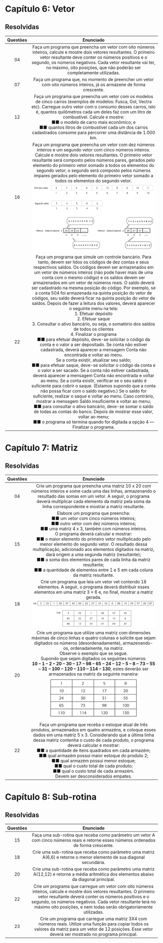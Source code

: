 # Capítulo 6: Vetor

## Resolvidas

Questões | Enunciado
:---------: | :------:
04 | Faça um programa que preencha um vetor com oito números inteiros, calcule e mostre dois vetores resultantes. O primeiro vetor resultante deve conter os números positivos e o segundo, os números negativos. Cada vetor resultante vai ter, no máximo, oito posições, que não poderão ser completamente utilizadas.
07 | Faça um programa que, no momento de preencher um vetor com oito números inteiros, já os armazene de forma crescente.
12 | Faça um programa que preencha um vetor com os modelos de cinco carros (exemplos de modelos: Fusca, Gol, Vectra etc). Carregue outro vetor com o consumo desses carros, isto é, quantos quilômetros cada um deles faz com um litro de combustível. Calcule e mostre: <br/> ■■ o modelo de carro mais econômico; e <br/> ■■ quantos litros de combustível cada um dos carros cadastrados consome para percorrer uma distância de 1.000 km.
16 | Faça um programa que preencha um vetor com dez números inteiros e um segundo vetor com cinco números inteiros. Calcule e mostre dois vetores resultantes. O primeiro vetor resultante será composto pelos números pares, gerados pelo elemento do primeiro vetor somado a todos os elementos do segundo vetor; o segundo será composto pelos números ímpares gerados pelo elemento do primeiro vetor somado a todos os elementos do segundo vetor. <br/> <img src="https://github.com/marshfellow42/marshfellow42/blob/469c17f5c6280b4e538404839fe6a7cc40d25ca2/Assets/School%20Projects/DisciplinaPOO/Cap%2006/screen.jpg">
22 | Faça um programa que simule um controle bancário. Para tanto, devem ser lidos os códigos de dez contas e seus respectivos saldos. Os códigos devem ser armazenados em um vetor de números inteiros (não pode haver mais de uma conta com o mesmo código) e os saldos devem ser armazenados em um vetor de números reais. O saldo deverá ser cadastrado na mesma posição do código. Por exemplo, se a conta 504 foi armazenada na quinta posição do vetor de códigos, seu saldo deverá ficar na quinta posição do vetor de saldos. Depois de fazer a leitura dos valores, deverá aparecer o seguinte menu na tela: <br/> 1. Efetuar depósito <br/> 2. Efetuar saque <br/> 3. Consultar o ativo bancário, ou seja, o somatório dos saldos de todos os clientes <br/> 4. Finalizar o programa <br/> ■■ para efetuar depósito, deve-se solicitar o código da conta e o valor a ser depositado. Se conta não estiver cadastrada, deverá aparecer a mensagem Conta não encontrada e voltar ao menu. <br/>  Se a conta existir, atualizar seu saldo; <br/> ■■ para efetuar saque, deve-se solicitar o código da conta e o valor a ser sacado. Se a conta não estiver cadastrada, deverá aparecer a mensagem Conta não encontrada e voltar ao menu. Se a conta existir, verificar se o seu saldo é suficiente para cobrir o saque. (Estamos supondo que a conta não possa ficar com o saldo negativo.) Se o saldo for suficiente, realizar o saque e voltar ao menu. Caso contrário, mostrar a mensagem Saldo insuficiente e voltar ao menu; <br/> ■■ para consultar o ativo bancário, deve-se somar o saldo de todas as contas do banco. Depois de mostrar esse valor, voltar ao menu; <br/> ■■ o programa só termina quando for digitada a opção 4 — Finalizar o programa.

# Capítulo 7: Matriz

## Resolvidas

Questões | Enunciado
:---------: | :------:
04 | Crie um programa que preencha uma matriz 10 x 20 com números inteiros e some cada uma das linhas, armazenando o resultado das somas em um vetor. A seguir, o programa deverá multiplicar cada elemento da matriz pela soma da linha correspondente e mostrar a matriz resultante.
15 | Elabore um programa que preencha: <br/> ■■ um vetor com cinco números inteiros; <br/> ■■ outro vetor com dez números inteiros; <br/> ■■ uma matriz 4 x 3, também com números inteiros. <br/> O programa deverá calcular e mostrar: <br/> ■■ o maior elemento do primeiro vetor multiplicado pelo menor elemento do segundo vetor. O resultado dessa multiplicação, adicionado aos elementos digitados na matriz, dará origem a uma segunda matriz (resultante); <br/> ■■ a soma dos elementos pares de cada linha da matriz resultante; <br/> ■■ a quantidade de elementos entre 1 e 5 em cada coluna da matriz resultante.
18 | Crie um programa que leia um vetor vet contendo 18 elementos. A seguir, o programa deverá distribuir esses elementos em uma matriz 3 × 6 e, no final, mostrar a matriz gerada. <br/> <img src="https://github.com/marshfellow42/marshfellow42/blob/0afe901ef4af89718222c29dd4bd402142dfe579/Assets/School%20Projects/DisciplinaPOO/Cap%2007/screen.jpg" >
20 | Crie um programa que utilize uma matriz com dimensões máximas de cinco linhas e quatro colunas e solicite que sejam digitados os números (desordenadamente), armazenando-os, ordenadamente, na matriz. <br/> Observe o exemplo que se segue. <br/> Supondo que sejam digitados os seguintes números: <br/> **10 – 1 – 2 – 20 – 30 – 17 – 98 – 65 – 24 – 12 – 5 – 8 – 73 – 55 – 31 – 100 – 120 – 110 – 114 – 130**,  estes deverão ser armazenados na matriz da seguinte maneira: <br/> <img src="https://github.com/marshfellow42/marshfellow42/blob/69dd9ac3628f36bb87c50403208322d2d77681cc/Assets/School%20Projects/DisciplinaPOO/Cap%2007/screen2.jpg">
22 | Faça um programa que receba o estoque atual de três produtos, armazenados em quatro armazéns, e coloque esses dados em uma matriz 5 x 3. Considerando que a última linha dessa matriz contenha o custo de cada produto, o programa deverá calcular e mostrar: <br/> ■■ a quantidade de itens quadrados em cada armazém; <br/> ■■ qual armazém possui maior estoque do produto 2; <br/> ■■ qual armazém possui menor estoque; <br/> ■■ qual o custo total de cada produto; <br/> ■■ qual o custo total de cada armazém. <br/> Devem ser desconsiderados empates.

# Capítulo 8: Sub-rotina 

## Resolvidas

Questões | Enunciado
:---------: | :------:
15 | Faça uma sub-rotina que receba como parâmetro um vetor A com cinco números reais e retorne esses números ordenados de forma crescente.
18 | Crie uma sub-rotina que receba como parâmetro uma matriz A(6,6) e retorne o menor elemento de sua diagonal secundária.
20 |Crie uma sub-rotina que receba como parâmetro uma matriz A(12,12) e retorne a média aritmética dos elementos abaixo da diagonal principal.
22 | Crie um programa que carregue um vetor com oito números inteiros, calcule e mostre dois vetores resultantes. O primeiro vetor resultante deverá conter os números positivos e o segundo, os números negativos. Cada vetor resultante terá no máximo oito posições, e nem todas serão obrigatoriamente utilizadas.
23 | Crie um programa que carregue uma matriz 3X4 com números reais. Utilize uma função para copiar todos os valores da matriz para um vetor de 12 posições. Esse vetor deverá ser mostrado no programa principal.
